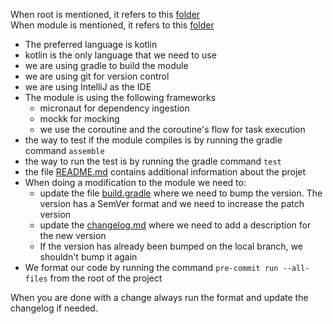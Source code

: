 When root is mentioned, it refers to this [folder](../..)
</br>
When module is mentioned, it refers to this [folder](.)

* The preferred language is kotlin
* kotlin is the only language that we need to use
* we are using gradle to build the module
* we are using git for version control
* we are using IntelliJ as the IDE
* The module is using the following frameworks
  * micronaut for dependency ingestion
  * mockk for mocking
  * we use the coroutine and the coroutine's flow for task execution
* the way to test if the module compiles is by running the gradle command `assemble`
* the way to run the test is by running the gradle command `test`
* the file [README.md](README.md) contains additional information about the projet
* When doing a modification to the module we need to:
  * update the file [build.gradle](build.gradle) where we need to bump the version. The version has a SemVer format and we need to increase the patch version
  * update the [changelog.md](changelog.md) where we need to add a description for the new version
  * If the version has already been bumped on the local branch, we shouldn't bump it again
* We format our code by running the command `pre-commit run --all-files` from the root of the project

When you are done with a change always run the format and update the changelog if needed.
